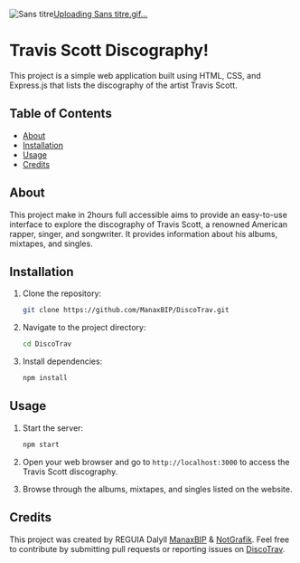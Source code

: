 ![Sans titre](https://github.com/ManaxBIP/DiscoTrav/assets/112895325/2296845d-aa36-453a-a61c-be5f19599891)[Uploading Sans titre.gif…]()

# Travis Scott Discography!

This project is a simple web application built using HTML, CSS, and Express.js that lists the discography of the artist Travis Scott.

## Table of Contents

- [About](#about)
- [Installation](#installation)
- [Usage](#usage)
- [Credits](#credits)

## About

This project make in 2hours full accessible aims to provide an easy-to-use interface to explore the discography of Travis Scott, a renowned American rapper, singer, and songwriter. It provides information about his albums, mixtapes, and singles.

## Installation

1. Clone the repository:

    ```bash
    git clone https://github.com/ManaxBIP/DiscoTrav.git
    ```

2. Navigate to the project directory:

    ```bash
    cd DiscoTrav
    ```

3. Install dependencies:

    ```bash
    npm install
    ```

## Usage

1. Start the server:

    ```bash
    npm start
    ```

2. Open your web browser and go to `http://localhost:3000` to access the Travis Scott discography.

3. Browse through the albums, mixtapes, and singles listed on the website.

## Credits

This project was created by REGUIA Dalyll [ManaxBIP](https://github.com/ManaxBIP) & [NotGrafik](https://github.com/NotGrafik). Feel free to contribute by submitting pull requests or reporting issues on [DiscoTrav](https://github.com/ManaxBIP/DiscoTrav).
